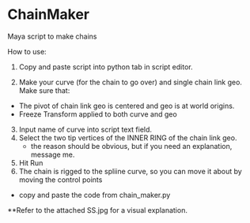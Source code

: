 # ChainMaker
Maya script to make chains


How to use:

1. Copy and paste script into python tab in script editor.

2. Make your curve (for the chain to go over) and single chain link geo. Make sure that:
  - The pivot of chain link geo is centered and geo is at world origins.
  - Freeze Transform applied to both curve and geo
   
3. Input name of curve into script text field.
4. Select the two tip vertices of the INNER RING of the chain link geo.
    - the reason should be obvious, but if you need an explanation, message me.
5. Hit Run
6. The chain is rigged to the spliine curve, so you can move it about by moving the control points


* copy and paste the code from chain_maker.py

**Refer to the attached SS.jpg for a visual explanation.
